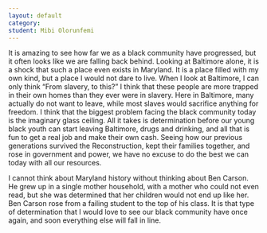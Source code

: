 ```yaml
---
layout: default
category: 
student: Mibi Olorunfemi
---
```


It is amazing to see how far we as a black community have progressed, but it often looks like we are falling back behind.  Looking at Baltimore alone, it is a shock that such a place even exists in Maryland.   It is a place filled with my own kind, but a place I would not dare to live.  When I look at Baltimore, I can only think “From slavery, to this?”   I think that these people are more trapped in their own homes than they ever were in slavery.  Here in Baltimore, many actually do not want to leave, while most slaves would sacrifice anything for freedom.   I think that the biggest problem facing the black community today is the imaginary glass ceiling.  All it takes is determination before our young black youth can start leaving Baltimore, drugs and drinking, and  all that is fun to get a real job and make their own cash.  Seeing how our previous generations survived the Reconstruction, kept their families together, and rose in government and power, we have no excuse to do the best we can  today with all our resources.

I cannot think about Maryland history without thinking about Ben Carson.  He grew up in a single mother household, with a mother who could not even read, but she was determined that her children would not end up like her.   Ben Carson rose from a failing student to the top of his class.  It is that type of determination that I would love to see our black community have once again, and soon everything else will fall in line.
